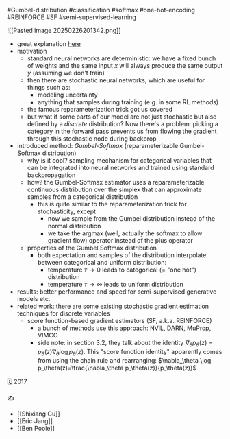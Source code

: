 #Gumbel-distribution #classification #softmax #one-hot-encoding #REINFORCE #SF #semi-supervised-learning

![[Pasted image 20250226201342.png]]
- great explanation [here](https://sassafras13.github.io/GumbelSoftmax/)
- motivation
	- standard neural networks are deterministic: we have a fixed bunch of weights and the same input $x$ will always produce the same output $y$ (assuming we don't train)
	- then there are stochastic neural networks, which are useful for things such as:
		- modeling uncertainty
		- anything that samples during training (e.g. in some RL methods)
	- the famous reparameterization trick got us covered
	- but what if some parts of our model are not just stochastic but also defined by a *discrete* distribution? Now there's a problem: picking a category in the forward pass prevents us from flowing the gradient through this stochastic node during backprop
- introduced method: *Gumbel-Softmax* (reparameterizable Gumbel-Softmax distribution)
	- why is it cool? sampling mechanism for categorical variables that can be integrated into neural networks and trained using standard backpropagation
	- how? the Gumbel-Softmax estimator uses a reparameterizable continuous distribution over the simplex that can approximate samples from a categorical distribution
		- this is quite similar to the reparameterization trick for stochasticity, except
			- now we sample from the Gumbel distribution instead of the normal distribution
			- we take the argmax (well, actually the softmax to allow gradient flow) operator instead of the plus operator
	- properties of the Gumbel Softmax distribution
		- both expectation and samples of the distribution interpolate between categorical and uniform distribution:
			- temperature $\tau\to 0$ leads to categorical (= "one hot") distribution
			- temperature $\tau\to\infty$ leads to uniform distribution
- results: better performance and speed for semi-supervised generative models etc.
- related work: there are some existing stochastic gradient estimation techniques for discrete variables
	- score function-based gradient estimators (SF, a.k.a. REINFORCE)
		- a bunch of methods use this approach: NVIL, DARN, MuProp, VIMCO
		- side note: in section 3.2, they talk about the identity $\nabla_{\theta} p_\theta(z)=p_\theta(z)\nabla_\theta \log p_\theta(z)$. This "score function identity" apparently comes from using the chain rule and rearranging: $\nabla_\theta \log p_\theta(z)=\frac{\nabla_\theta p_\theta(z)}{p_\theta(z)}$

🗓️ 2017

✍️
- [[Shixiang Gu]]
- [[Eric Jang]]
- [[Ben Poole]]
